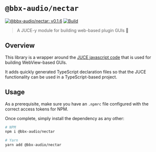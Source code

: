 # `@bbx-audio/nectar`

[![@bbx-audio/nectar: v0.1.6](https://img.shields.io/badge/npm-v0.1.6-blue.svg)](https://github.com/blackboxaudio/nectar)
[![Build](https://github.com/blackboxaudio/nectar/actions/workflows/ci.build.yml/badge.svg)](https://github.com/blackboxaudio/nectar/actions/workflows/ci.build.yml)

> A JUCE-y module for building web-based plugin GUIs 🍯

## Overview

This library is a wrapper around the [JUCE javascript code](https://github.com/juce-framework/JUCE/tree/master/modules/juce_gui_extra/native/javascript) that 
is used for building WebView-based GUIs. 

It adds quickly generated TypeScript declaration files so that the JUCE functionality can be used
in a TypeScript-based project.

## Usage

As a prerequisite, make sure you have an `.npmrc` file configured with the correct access tokens for NPM.

Once complete, simply install the dependency as any other:
```bash
# NPM
npm i @bbx-audio/nectar

# Yarn
yarn add @bbx-audio/nectar
```
